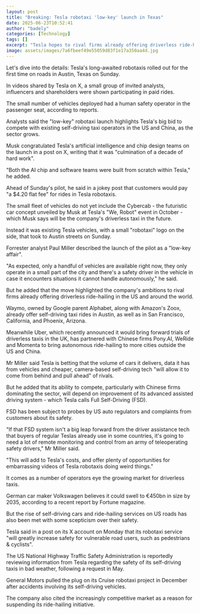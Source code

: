 ```yaml
---
layout: post
title: "Breaking: Tesla robotaxi 'low-key' launch in Texas"
date: 2025-06-23T10:52:41
author: "badely"
categories: [Technology]
tags: []
excerpt: "Tesla hopes to rival firms already offering driverless ride-hailing in the US and around the world, such as Waymo, Zoox and Baidu."
image: assets/images/7a6fbeef49e55059d83f1e17a350aa4d.jpg
---
```


Let's dive into the details: Tesla's long-awaited robotaxis rolled out for the first time on roads in Austin, Texas on Sunday.

In videos shared by Tesla on X, a small group of invited analysts, influencers and shareholders were shown participating in paid rides. 

The small number of vehicles deployed had a human safety operator in the passenger seat, according to reports.

Analysts said the "low-key" robotaxi launch highlights Tesla's big bid to compete with existing self-driving taxi operators in the US and China, as the sector grows.

Musk congratulated Tesla's artificial intelligence and chip design teams on the launch in a post on X, writing that it was "culmination of a decade of hard work". 

"Both the AI chip and software teams were built from scratch within Tesla," he added.

Ahead of Sunday's pilot, he said in a jokey post that customers would pay "a $4.20 flat fee" for rides in Tesla robotaxis.

The small fleet of vehicles do not yet include the Cybercab - the futuristic car concept unveiled by Musk at Tesla's "We, Robot" event in October - which Musk says will be the company's driverless taxi in the future.

Instead it was existing Tesla vehicles, with a small "robotaxi" logo on the side, that took to Austin streets on Sunday.

Forrester analyst Paul Miller described the launch of the pilot as a "low-key affair".

"As expected, only a handful of vehicles are available right now, they only operate in a small part of the city and there's a safety driver in the vehicle in case it encounters situations it cannot handle autonomously," he said.

But he added that the move highlighted the company's ambitions to rival firms already offering driverless ride-hailing in the US and around the world.

Waymo, owned by Google parent Alphabet, along with Amazon's Zoox, already offer self-driving taxi rides in Austin, as well as in San Francisco, California, and Phoenix, Arizona.

Meanwhile Uber, which recently announced it would bring forward trials of driverless taxis in the UK, has partnered with Chinese firms Pony.AI, WeRide and Momenta to bring autonomous ride-hailing to more cities outside the US and China.

Mr Miller said Tesla is betting that the volume of cars it delivers, data it has from vehicles and cheaper, camera-based self-driving tech "will allow it to come from behind and pull ahead" of rivals.

But he added that its ability to compete, particularly with Chinese firms dominating the sector, will depend on improvement of its advanced assisted driving system - which Tesla calls Full Self-Driving (FSD).

FSD has been subject to probes by US auto regulators and complaints from customers about its safety.

"If that FSD system isn't a big leap forward from the driver assistance tech that buyers of regular Teslas already use in some countries, it's going to need a lot of remote monitoring and control from an army of teleoperating safety drivers," Mr Miller said.

"This will add to Tesla's costs, and offer plenty of opportunities for embarrassing videos of Tesla robotaxis doing weird things."

It comes as a number of operators eye the growing market for driverless taxis.

German car maker Volkswagen believes it could swell to €450bn in size by 2035, according to a recent report by Fortune magazine.

But the rise of self-driving cars and ride-hailing services on US roads has also been met with some scepticism over their safety.

Tesla said in a post on its X account on Monday that its robotaxi service "will greatly increase safety for vulnerable road users, such as pedestrians & cyclists".

The US National Highway Traffic Safety Administration is reportedly reviewing information from Tesla regarding the safety of its self-driving taxis in bad weather, following a request in May.

General Motors pulled the plug on its Cruise robotaxi project in December after accidents involving its self-driving vehicles.

The company also cited the increasingly competitive market as a reason for suspending its ride-hailing initiative.

